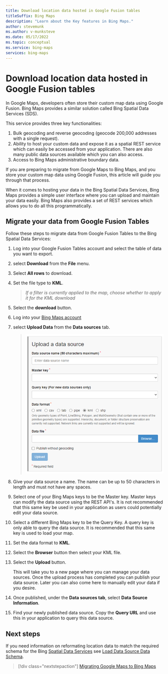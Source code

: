 ```yaml
---
title: Download location data hosted in Google Fusion tables
titleSuffix: Bing Maps
description: "Learn about the Key features in Bing Maps."
author: stevemunk
ms.author: v-munksteve
ms.date: 05/17/2022
ms.topic: conceptual
ms.service: bing-maps
services: bing-maps
---
```



# Download location data hosted in Google Fusion tables

In Google Maps, developers often store their custom map data using Google Fusion. Bing Maps provides a similar solution called Bing Spatial Data Services (SDS).

This service provides three key functionalities:

1. Bulk geocoding and reverse geocoding (geocode 200,000 addresses with a single request).
1. Ability to host your custom data and expose it as a spatial REST
    service which can easily be accessed from your application. There
    are also many public data sources available which you can also
    access.
1. Access to Bing Maps administrative boundary data.

If you are preparing to migrate from Google Maps to Bing Maps, and you store your custom map data using Google Fusion, this article will guide you through that process.

When it comes to hosting your data in the Bing Spatial Data Services, Bing Maps provides a simple user interface where you can upload
and maintain your data easily. Bing Maps also provides a set of REST services which allows you to do all this programmatically.

## Migrate your data from Google Fusion Tables

Follow these steps to migrate data from Google Fusion Tables to the Bing Spatial Data Services:

1. Log into your Google Fusion Tables account and select the table of
    data you want to export.

1. select **Download** from the **File** menu.

1. Select **All rows** to download.

1. Set the file type to **KML**.

   > *If a filter is currently applied to the map, choose whether to apply it for the KML download*

1. Select the **download** button.

1. Log into your [Bing Maps account](https://www.bingmapsportal.com)

1. select **Upload Data** from the **Data sources** tab.

    > ![A screen shot of the upload a data source page.](./media/image3.png)

1. Give your data source a name. The name can be up to 50 characters in
    length and must not have any spaces.

1. Select one of your Bing Maps keys to be the Master key. Master keys
    can modify the data source using the REST API's. It is not
    recommended that this same key be used in your application as users
    could potentially edit your data source.

1. Select a different Bing Maps key to be the Query Key. A query key is
    only able to query the data source. It is recommended that this same
    key is used to load your map.

1. Set the data format to **KML**.

1. Select the **Browser** button then select your KML file.

1. Select the **Upload** button.

    This will take you to a new page where you can manage your data
    sources. Once the upload process has completed you can publish your
    data source. Later you can also come here to manually edit your data
    if you desire.

1. Once published, under the **Data sources tab**, select **Data Source
    Information**.

1. Find your newly published data source. Copy the **Query URL** and
    use this in your application to query this data source.

## Next steps

If you need information on reformating location data to match the required schema for the Bing [Spatial Data Services](/spatial-data-services/index)
see [Load Data Source Data Schema](/spatial-data-services/data-source-management-api/load-data-source-dataflow/load-data-source-data-schema-and-sample-input).

> [!div class="nextstepaction"]
> [Migrating Google Maps to Bing Maps](Google-Maps-to-Bing-Maps-Migration-Guide.md)
